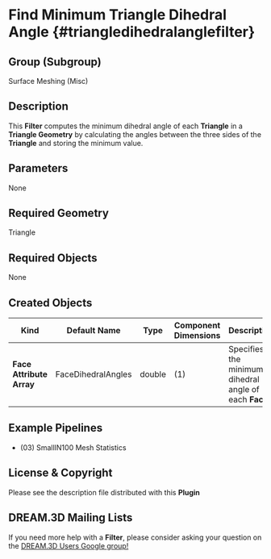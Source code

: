 Find Minimum Triangle Dihedral Angle {#triangledihedralanglefilter}
============

## Group (Subgroup) ##

Surface Meshing (Misc)

## Description ##

This **Filter** computes the minimum dihedral angle of each **Triangle** in a **Triangle Geometry** by calculating the angles between the three sides of the **Triangle** and storing the minimum value.

## Parameters ##

None

## Required Geometry ##

Triangle

## Required Objects ##

None

## Created Objects ##

| Kind | Default Name | Type | Component Dimensions | Description |
|------|--------------|------|----------------------|-------------|
| **Face Attribute Array** | FaceDihedralAngles | double | (1) | Specifies the minimum dihedral angle of each **Face** |


## Example Pipelines ##

+ (03) SmallIN100 Mesh Statistics

## License & Copyright ##

Please see the description file distributed with this **Plugin**

## DREAM.3D Mailing Lists ##

If you need more help with a **Filter**, please consider asking your question on the [DREAM.3D Users Google group!](https://groups.google.com/forum/?hl=en#!forum/dream3d-users)


